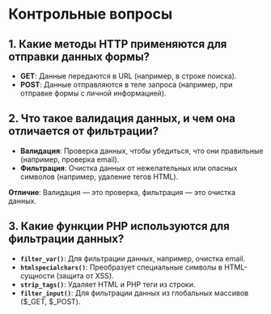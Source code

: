 # Контрольные вопросы

## 1. Какие методы HTTP применяются для отправки данных формы?

- **GET**: Данные передаются в URL (например, в строке поиска).
- **POST**: Данные отправляются в теле запроса (например, при отправке формы с личной информацией).

## 2. Что такое валидация данных, и чем она отличается от фильтрации?

- **Валидация**: Проверка данных, чтобы убедиться, что они правильные (например, проверка email).
- **Фильтрация**: Очистка данных от нежелательных или опасных символов (например, удаление тегов HTML).

**Отличие**: Валидация — это проверка, фильтрация — это очистка данных.

## 3. Какие функции PHP используются для фильтрации данных?

- **`filter_var()`**: Для фильтрации данных, например, очистка email.
- **`htmlspecialchars()`**: Преобразует специальные символы в HTML-сущности (защита от XSS).
- **`strip_tags()`**: Удаляет HTML и PHP теги из строки.
- **`filter_input()`**: Для фильтрации данных из глобальных массивов ($_GET, $_POST).
